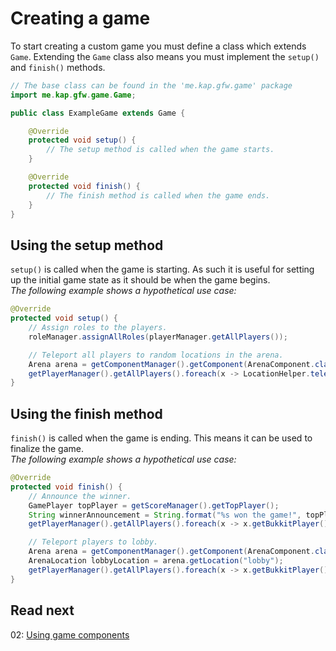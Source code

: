 # Creating a game
To start creating a custom game you must define a class which extends `Game`.
Extending the `Game` class also means you must implement the `setup()` and `finish()` methods.
```java
// The base class can be found in the 'me.kap.gfw.game' package
import me.kap.gfw.game.Game;

public class ExampleGame extends Game {

    @Override
    protected void setup() {
        // The setup method is called when the game starts.
    }

    @Override
    protected void finish() {
        // The finish method is called when the game ends.
    }
}
```

## Using the setup method
`setup()` is called when the game is starting.
As such it is useful for setting up the initial game state as it should be when the game begins.\
*The following example shows a hypothetical use case:*
```java
@Override
protected void setup() {
    // Assign roles to the players.
    roleManager.assignAllRoles(playerManager.getAllPlayers());

    // Teleport all players to random locations in the arena.
    Arena arena = getComponentManager().getComponent(ArenaComponent.class).getArena();    
    getPlayerManager().getAllPlayers().foreach(x -> LocationHelper.teleportToRandomLocation(x, arena.getAllLocations()))    
}
```

## Using the finish method
`finish()` is called when the game is ending.
This means it can be used to finalize the game.\
*The following example shows a hypothetical use case:*
```java
@Override 
protected void finish() {
    // Announce the winner.
    GamePlayer topPlayer = getScoreManager().getTopPlayer();
    String winnerAnnouncement = String.format("%s won the game!", topPlayer.getBukkitPlayer().getDisplayeName());
    getPlayerManager().getAllPlayers().foreach(x -> x.getBukkitPlayer().sendMessage(winnerAnnouncement));

    // Teleport players to lobby.
    Arena arena = getComponentManager().getComponent(ArenaComponent.class).getArena();
    ArenaLocation lobbyLocation = arena.getLocation("lobby");
    getPlayerManager().getAllPlayers().foreach(x -> x.getBukkitPlayer().teleport(lobbyLocation.bukkitLocation()));
}
```

## Read next
02: [Using game components](./02-using-game-components.md)